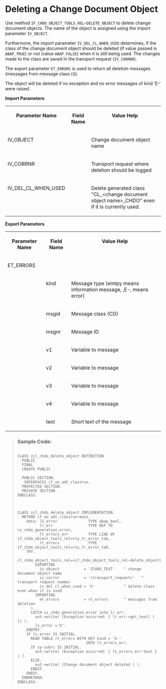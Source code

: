 <!-- loioa30fb84f8b974acb9218c4c6c6e6c587 -->

# Deleting a Change Document Object

Use method `IF_CHDO_OBJECT_TOOLS_REL~DELETE_OBJECT` to delete change document objects. The name of the object is assigned using the import parameter `IV_OBJECT`.

Furthermore, the import parameter `IV_DEL_CL_WHEN_USED` determines, if the class of the change document object should be deleted \(if value passed is `ABAP_TRUE`\) or not \(value `ABAP_FALSE`\) when it is still being used. The changes made to the class are saved in the transport request \(`IV_CORRNR`\).

The export parameter `ET_ERRORS` is used to return all deletion messages \(messages from message class `CD`\).

The object will be deleted if no exception and no error messages of kind ‘E-‘ were raised.

**Import Parameters**


<table>
<tr>
<th valign="top">

Parameter Name

</th>
<th valign="top">

Field Name

</th>
<th valign="top">

Value Help

</th>
</tr>
<tr>
<td valign="top">

IV\_OBJECT

</td>
<td valign="top">

 

</td>
<td valign="top">

Change document object name

</td>
</tr>
<tr>
<td valign="top">

IV\_CORRNR

</td>
<td valign="top">

 

</td>
<td valign="top">

Transport request where deletion should be logged

</td>
</tr>
<tr>
<td valign="top">

IV\_DEL\_CL\_WHEN\_USED

</td>
<td valign="top">

 

</td>
<td valign="top">

Delete generated class "CL\_<change document object name\>\_CHDO" even if it is currently used.

</td>
</tr>
</table>

**Export Parameters**


<table>
<tr>
<th valign="top">

Parameter Name

</th>
<th valign="top">

Field Name

</th>
<th valign="top">

Value Help

</th>
</tr>
<tr>
<td valign="top">

ET\_ERRORS

</td>
<td valign="top">

 

</td>
<td valign="top">

 

</td>
</tr>
<tr>
<td valign="top">

 

</td>
<td valign="top">

kind

</td>
<td valign="top">

Message type \(emtpy means information message, ‚E-‚ means error\)

</td>
</tr>
<tr>
<td valign="top">

 

</td>
<td valign="top">

msgid

</td>
<td valign="top">

Message class \(CD\)

</td>
</tr>
<tr>
<td valign="top">

 

</td>
<td valign="top">

msgnr

</td>
<td valign="top">

Message ID

</td>
</tr>
<tr>
<td valign="top">

 

</td>
<td valign="top">

v1

</td>
<td valign="top">

Variable to message

</td>
</tr>
<tr>
<td valign="top">

 

</td>
<td valign="top">

v2

</td>
<td valign="top">

Variable to message

</td>
</tr>
<tr>
<td valign="top">

 

</td>
<td valign="top">

v3

</td>
<td valign="top">

Variable to message

</td>
</tr>
<tr>
<td valign="top">

 

</td>
<td valign="top">

v4

</td>
<td valign="top">

Variable to message

</td>
</tr>
<tr>
<td valign="top">

 

</td>
<td valign="top">

text

</td>
<td valign="top">

Short text of the message

</td>
</tr>
</table>

> ### Sample Code:  
> ```abap
> 
> CLASS zcl_chdo_delete_object DEFINITION
>   PUBLIC
>   FINAL
>   CREATE PUBLIC .
> 
>   PUBLIC SECTION.
>    INTERFACES if_oo_adt_classrun.
>   PROTECTED SECTION.
>   PRIVATE SECTION.
> ENDCLASS.
> 
> 
> 
> CLASS zcl_chdo_delete_object IMPLEMENTATION.
>   METHOD if_oo_adt_classrun~main.
>     data: ls_error              TYPE abap_bool,
>           lr_err                TYPE REF TO cx_chdo_generation_error,
>           lt_errors_err         TYPE LINE OF if_chdo_object_tools_rel=>ty_tr_error_tab,
>           rt_errors             TYPE if_chdo_object_tools_rel=>ty_tr_error_tab.
>     TRY.
>       cl_chdo_object_tools_rel=>if_chdo_object_tools_rel~delete_object(
>         EXPORTING
>           iv_object           = 'ZCHDO_TEST'    " change document object name
>           iv_corrnr           = '<transport_request>'   " transport request number
>           iv_del_cl_when_used = 'X'             " delete class even when it is used
>         IMPORTING
>           et_errors           = rt_errors       " messages from deletion
>       ).
>       CATCH cx_chdo_generation_error into lr_err.
>         out->write( |Exception occurred: { lr_err->get_text( ) }| ).
>         ls_error ='X'.
>     ENDTRY.
>     IF ls_error IS INITIAL.
>       READ TABLE rt_errors WITH KEY kind = 'E-'
>                                INTO lt_errors_err.
>       IF sy-subrc IS INITIAL.
>         out->write( |Exception occurred: { lt_errors_err-text } | ).
>       ELSE.
>         out->write( |Change document object deleted | ).
>       ENDIF.
>     ENDIF.
>   ENDMETHOD.
> ENDCLASS.
> 
> ```

